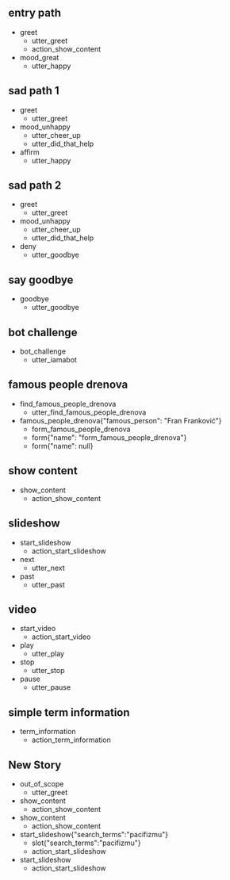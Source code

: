 ## entry path
* greet
  - utter_greet
  - action_show_content
* mood_great
  - utter_happy

## sad path 1
* greet
  - utter_greet
* mood_unhappy
  - utter_cheer_up
  - utter_did_that_help
* affirm
  - utter_happy

## sad path 2
* greet
  - utter_greet
* mood_unhappy
  - utter_cheer_up
  - utter_did_that_help
* deny
  - utter_goodbye

## say goodbye
* goodbye
  - utter_goodbye

## bot challenge
* bot_challenge
  - utter_iamabot

## famous people drenova
* find_famous_people_drenova
  - utter_find_famous_people_drenova
* famous_people_drenova{"famous_person": "Fran Franković"}
  - form_famous_people_drenova
  - form{"name": "form_famous_people_drenova"}
  - form{"name": null}

## show content
* show_content
  - action_show_content

## slideshow
* start_slideshow
  - action_start_slideshow
* next
  - utter_next
* past
  - utter_past

## video
* start_video
  - action_start_video
* play
  - utter_play
* stop
  - utter_stop
* pause
  - utter_pause

## simple term information
* term_information
  - action_term_information

## New Story

* out_of_scope
    - utter_greet
* show_content
    - action_show_content
* show_content
    - action_show_content
* start_slideshow{"search_terms":"pacifizmu"}
    - slot{"search_terms":"pacifizmu"}
    - action_start_slideshow
* start_slideshow
    - action_start_slideshow
